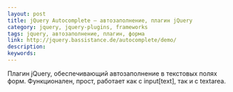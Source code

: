 ```yaml
---
layout: post
title: jQuery Autocomplete — автозаполнение, плагин jQuery
category: jquery, jquery-plugins, frameworks
tags: jquery, автозаполнение, плагин, форма
link: http://jquery.bassistance.de/autocomplete/demo/
description:
keywords:
---
```


<p>Плагин jQuery, обеспечивающий автозаполнение в текстовых полях форм. Функционален, прост, работает как с input[text], так и с textarea.</p>

